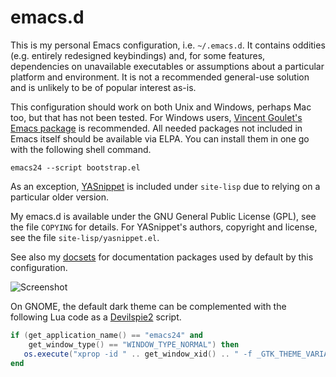 emacs.d
=======

This is my personal Emacs configuration, i.e. `~/.emacs.d`. It contains
oddities (e.g. entirely redesigned keybindings) and, for some features,
dependencies on unavailable executables or assumptions about a
particular platform and environment. It is not a recommended general-use
solution and is unlikely to be of popular interest as-is.

This configuration should work on both Unix and Windows, perhaps Mac
too, but that has not been tested. For Windows users,
[Vincent Goulet's Emacs package][1] is recommended. All needed packages
not included in Emacs itself should be available via ELPA. You can
install them in one go with the following shell command.

    emacs24 --script bootstrap.el

As an exception, [YASnippet][2] is included under `site-lisp` due to
relying on a particular older version.

My emacs.d is available under the GNU General Public License (GPL), see
the file `COPYING` for details. For YASnippet's authors, copyright and
license, see the file `site-lisp/yasnippet.el`.

See also my [docsets][3] for documentation packages used by default by
this configuration.

![Screenshot](http://dl.dropboxusercontent.com/u/39625783/emacs-1.png)

On GNOME, the default dark theme can be complemented with the following
Lua code as a [Devilspie2][4] script.

```lua
if (get_application_name() == "emacs24" and
    get_window_type() == "WINDOW_TYPE_NORMAL") then
   os.execute("xprop -id " .. get_window_xid() .. " -f _GTK_THEME_VARIANT 8u -set _GTK_THEME_VARIANT dark")
end
```

[1]: http://vgoulet.act.ulaval.ca/en/emacs/
[2]: http://github.com/capitaomorte/yasnippet
[3]: http://github.com/otsaloma/docsets
[4]: http://www.gusnan.se/devilspie2/
